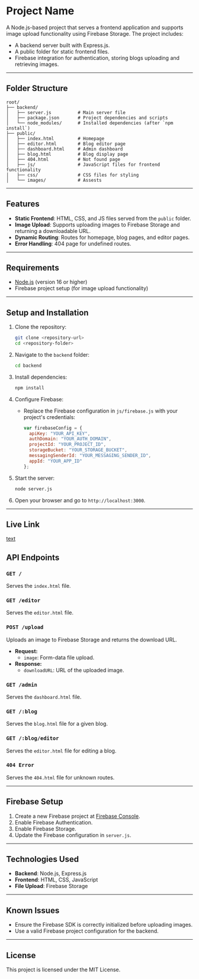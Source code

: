 # Project Name

A Node.js-based project that serves a frontend application and supports image upload functionality using Firebase Storage. The project includes:

- A backend server built with Express.js.
- A public folder for static frontend files.
- Firebase integration for authentication, storing blogs uploading and retrieving images.

---

## Folder Structure

```
root/
├── backend/
│   ├── server.js          # Main server file
│   ├── package.json       # Project dependencies and scripts
│   └── node_modules/      # Installed dependencies (after `npm install`)
├── public/
│   ├── index.html         # Homepage
│   ├── editor.html        # Blog editor page
│   ├── dashboard.html     # Admin dashboard
│   ├── blog.html          # Blog display page
│   ├── 404.html           # Not found page
│   ├── js/                # JavaScript files for frontend functionality
│   ├── css/               # CSS files for styling
│   └── images/            # Assests
```

---

## Features

- **Static Frontend**: HTML, CSS, and JS files served from the `public` folder.
- **Image Upload**: Supports uploading images to Firebase Storage and returning a downloadable URL.
- **Dynamic Routing**: Routes for homepage, blog pages, and editor pages.
- **Error Handling**: 404 page for undefined routes.

---

## Requirements

- [Node.js](https://nodejs.org/) (version 16 or higher)
- Firebase project setup (for image upload functionality)

---

## Setup and Installation

1. Clone the repository:
   ```bash
   git clone <repository-url>
   cd <repository-folder>
   ```

2. Navigate to the `backend` folder:
   ```bash
   cd backend
   ```

3. Install dependencies:
   ```bash
   npm install
   ```

4. Configure Firebase:
   - Replace the Firebase configuration in `js/firebase.js` with your project's credentials:
     ```javascript
     var firebaseConfig = {
       apiKey: "YOUR_API_KEY",
       authDomain: "YOUR_AUTH_DOMAIN",
       projectId: "YOUR_PROJECT_ID",
       storageBucket: "YOUR_STORAGE_BUCKET",
       messagingSenderId: "YOUR_MESSAGING_SENDER_ID",
       appId: "YOUR_APP_ID"
     };
     ```

5. Start the server:
   ```bash
   node server.js
   ```

6. Open your browser and go to `http://localhost:3000`.

---

## Live Link
[text](https://blogging-interface.onrender.com/)


## API Endpoints

### `GET /`
Serves the `index.html` file.

### `GET /editor`
Serves the `editor.html` file.

### `POST /upload`
Uploads an image to Firebase Storage and returns the download URL.

- **Request:**
  - `image`: Form-data file upload.
- **Response:**
  - `downloadURL`: URL of the uploaded image.

### `GET /admin`
Serves the `dashboard.html` file.

### `GET /:blog`
Serves the `blog.html` file for a given blog.

### `GET /:blog/editor`
Serves the `editor.html` file for editing a blog.

### `404 Error`
Serves the `404.html` file for unknown routes.

---

## Firebase Setup

1. Create a new Firebase project at [Firebase Console](https://console.firebase.google.com/).
2. Enable Firebase Authentication.
2. Enable Firebase Storage.
3. Update the Firebase configuration in `server.js`.

---

## Technologies Used

- **Backend**: Node.js, Express.js
- **Frontend**: HTML, CSS, JavaScript
- **File Upload**: Firebase Storage

---

## Known Issues

- Ensure the Firebase SDK is correctly initialized before uploading images.
- Use a valid Firebase project configuration for the backend.

---

## License
This project is licensed under the MIT License.
